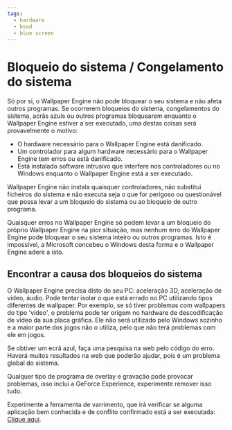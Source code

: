 ```yaml
---
tags:
  - hardware
  - bsod
  - blue screen
---
```


# Bloqueio do sistema / Congelamento do sistema
Só por si, o Wallpaper Engine não pode bloquear o seu sistema e não afeta outros programas. Se ocorrerem bloqueios do sistema, congelamentos do sistema, acrãs azuis ou outros programas bloquearem enquanto o Wallpaper Engine estiver a ser executado, uma destas coisas será provavelmente o motivo:

* O hardware necessário para o Wallpaper Engine está danificado.
* Um controlador para algum hardware necessário para o Wallpaper Engine tem erros ou está danificado.
* Está instalado software intrusivo que interfere nos controladores ou no Windows enquanto o Wallpaper Engine está a ser executado.

Wallpaper Engine não instala quaisquer controladores, não substitui ficheiros do sistema e não executa seja o que for perigoso ou questionável que possa levar a um bloqueio do sistema ou ao bloqueio de outro programa.

Quaisquer erros no Wallpaper Engine só podem levar a um bloqueio do próprio Wallpaper Engine na pior situação, mas nenhum erro do Wallpaper Engine pode bloquear o seu sistema inteiro ou outros programas. Isto é impossível, a Microsoft concebeu o Windows desta forma e o Wallpaper Engine adere a isto.

## Encontrar a causa dos bloqueios do sistema
O Wallpaper Engine precisa disto do seu PC: aceleração 3D, aceleração de vídeo, áudio. Pode tentar isolar o que está errado no PC utilizando tipos diferentes de wallpaper. Por exemplo, se só tiver problemas com wallpapers do tipo 'vídeo', o problema pode ter origem no hardware de descodificação de vídeo da sua placa gráfica. Ele não será utilizado pelo Windows sozinho e a maior parte dos jogos não o utiliza, pelo que não terá problemas com ele em jogos.

Se obtiver um ecrã azul, faça uma pesquisa na web pelo código do erro. Haverá muitos resultados na web que poderão ajudar, pois é um problema global do sistema.

Qualquer tipo de programa de overlay e gravação pode provocar problemas, isso inclui a GeForce Experience, experimente remover isso tudo.

Experimente a ferramenta de varrimento, que irá verificar se alguma aplicação bem conhecida e de conflito confirmado está a ser executada: [Clique aqui](/debug/scantool_support.html).
